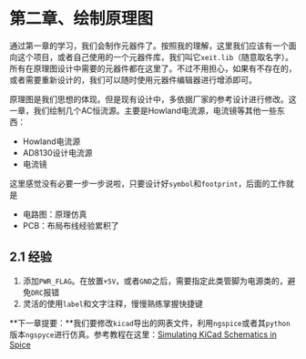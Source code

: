 # 第二章、绘制原理图

通过第一章的学习，我们会制作元器件了。按照我的理解，这里我们应该有一个面向这个项目，或者自己使用的一个元器件库，我们叫它`xeit.lib`（随意取名字）。所有在原理图设计中需要的元器件都在这里了。不过不用担心，如果有不存在的，或者需要重新设计的，我们可以随时使用元器件编辑器进行增添即可。

原理图是我们思想的体现。但是现有设计中，多依据厂家的参考设计进行修改。这一章，我们绘制几个AC恒流源。主要是Howland电流源，电流镜等其他一些东西：

 - Howland电流源
 - AD8130设计电流源
 - 电流镜

这里感觉没有必要一步一步说啦，只要设计好`symbol`和`footprint`，后面的工作就是

 - 电路图：原理仿真
 - PCB：布局布线经验累积了

## 2.1 经验

 1. 添加`PWR_FLAG`。在放置`+5V`，或者`GND`之后，需要指定此类管脚为电源类的，避免`DRC`报错
 2. 灵活的使用`label`和文字注释，慢慢熟练掌握快捷键

**下一章提要：**我们要修改`kicad`导出的网表文件，利用`ngspice`或者其`python`版本`ngspyce`进行仿真。参考教程在这里：[Simulating KiCad Schematics in Spice](http://stffrdhrn.github.io/electronics/2015/04/28/simulating_kicad_schematics_in_spice.html)